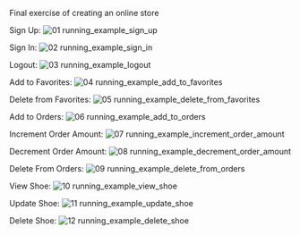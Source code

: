 Final exercise of creating an online store


Sign Up:
![01 running_example_sign_up](https://user-images.githubusercontent.com/96319211/236440802-83ad1280-7d63-434a-acd7-12f0c086bc10.gif)

Sign In:
![02 running_example_sign_in](https://user-images.githubusercontent.com/96319211/236440834-2cec40bf-a36b-4617-a5da-0808ea5af8ed.gif)

Logout:
![03 running_example_logout](https://user-images.githubusercontent.com/96319211/236440847-7ce7745d-2a33-4a34-9d4b-f8898c5a0acc.gif)

Add to Favorites:
![04 running_example_add_to_favorites](https://user-images.githubusercontent.com/96319211/236440859-9c40b990-7659-433d-a1b8-71be967bd190.gif)

Delete from Favorites:
![05 running_example_delete_from_favorites](https://user-images.githubusercontent.com/96319211/236440877-6fe8cddd-eac7-4de1-b8af-6e33a6da66f5.gif)

Add to Orders:
![06 running_example_add_to_orders](https://user-images.githubusercontent.com/96319211/236440890-458c10a1-c8c5-4e55-8230-df04cd455d34.gif)

Increment Order Amount:
![07 running_example_increment_order_amount](https://user-images.githubusercontent.com/96319211/236440905-1c9d442a-d87e-4eb9-9cc7-c0a8f3830423.gif)

Decrement Order Amount:
![08 running_example_decrement_order_amount](https://user-images.githubusercontent.com/96319211/236440914-becd1f3f-060e-4539-985e-017d398a6f8c.gif)

Delete From Orders:
![09 running_example_delete_from_orders](https://user-images.githubusercontent.com/96319211/236440927-fd62118f-6fd8-40f3-904e-bcf618218da9.gif)

View Shoe:
![10 running_example_view_shoe](https://user-images.githubusercontent.com/96319211/236441001-a27eb12e-f058-4b79-b277-62f6a910a871.gif)

Update Shoe:
![11 running_example_update_shoe](https://user-images.githubusercontent.com/96319211/236441014-4f74a106-1b26-4feb-b05f-e752c12f1ba1.gif)

Delete Shoe:
![12 running_example_delete_shoe](https://user-images.githubusercontent.com/96319211/236441039-5b4f39bd-86d4-44dc-81a3-f1e478003a97.gif)
